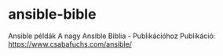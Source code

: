 # ansible-bible
Ansible példák A nagy Ansible Biblia - Publikációhoz
Publikáció: https://www.csabafuchs.com/ansible/
